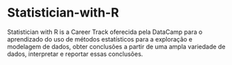 # Statistician-with-R
 Statistician with R is a Career Track oferecida pela DataCamp para o aprendizado do uso de métodos estatísticos para a exploração e modelagem de dados, obter conclusões a partir de uma ampla variedade de dados, interpretar e reportar essas conclusões. 
